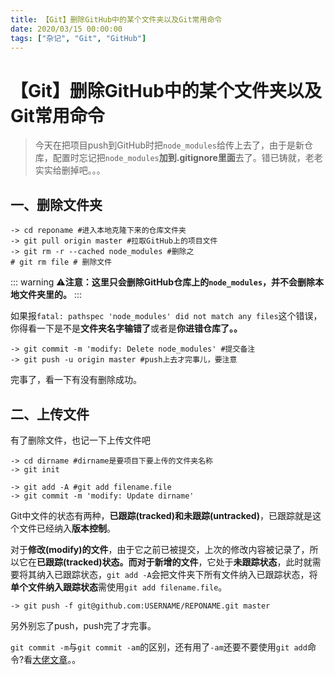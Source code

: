 ```yaml
---
title: 【Git】删除GitHub中的某个文件夹以及Git常用命令
date: 2020/03/15 00:00:00
tags: ["杂记", "Git", "GitHub"]
---
```


# 【Git】删除GitHub中的某个文件夹以及Git常用命令

<ClientOnly>
  <display-bar :displayData="$frontmatter"></display-bar>
</ClientOnly>

> 今天在把项目push到GitHub时把``node_modules``给传上去了，由于是新仓库，配置时忘记把``node_modules``**加到.gitignore里面**去了。错已铸就，老老实实给删掉吧。。。

## 一、删除文件夹

```shell
-> cd reponame #进入本地克隆下来的仓库文件夹
-> git pull origin master #拉取GitHub上的项目文件
-> git rm -r --cached node_modules #删除之
# git rm file # 删除文件
```

::: warning
⚠️**注意：**这里**只会删除GitHub仓库上的``node_modules``，并不会删除本地文件夹里的。**
:::

如果报``fatal: pathspec 'node_modules' did not match any files``这个错误，你得看一下是不是**文件夹名字输错了**或者是**你进错仓库了。。**

```shell
-> git commit -m 'modify: Delete node_modules' #提交备注
-> git push -u origin master #push上去才完事儿，要注意
```

完事了，看一下有没有删除成功。

## 二、上传文件

有了删除文件，也记一下上传文件吧

```shell
-> cd dirname #dirname是要项目下要上传的文件夹名称
-> git init

-> git add -A #git add filename.file
-> git commit -m 'modify: Update dirname'
```

Git中文件的状态有两种，**已跟踪(tracked)**和**未跟踪(untracked)**，已跟踪就是这个文件已经纳入**版本控制**。

对于**修改(modify)的文件**，由于它之前已被提交，上次的修改内容被记录了，所以它在**已跟踪(tracked)**状态。而对于**新增的文件**，它处于**未跟踪状态**，此时就需要将其纳入已跟踪状态，``git add -A``会把文件夹下所有文件纳入已跟踪状态，将**单个文件纳入跟踪状态**需使用``git add filename.file``。

```shell
-> git push -f git@github.com:USERNAME/REPONAME.git master
```

另外别忘了push，push完了才完事。



 ``git commit -m``与``git commit -am``的区别，还有用了``-am``还要不要使用``git add``命令?看[大佬文章](https://www.cnblogs.com/smile-fanyin/p/10827438.html)。。



